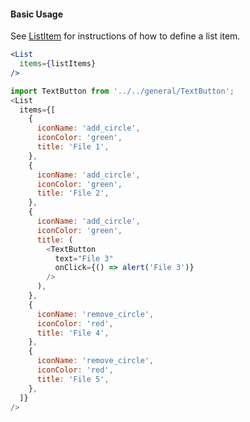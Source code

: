 #### Basic Usage

See [ListItem](/#/Data/ListItem) for instructions of how to define a list item. 

```jsx static
<List
  items={listItems}
/>
```

```js
import TextButton from '../../general/TextButton';
<List
  items={[
    {
      iconName: 'add_circle',
      iconColor: 'green',
      title: 'File 1',
    },
    {
      iconName: 'add_circle',
      iconColor: 'green',
      title: 'File 2',
    },
    {
      iconName: 'add_circle',
      iconColor: 'green',
      title: (
        <TextButton
          text="File 3"
          onClick={() => alert('File 3')}
        />
      ),
    },
    {
      iconName: 'remove_circle',
      iconColor: 'red',
      title: 'File 4',
    },
    {
      iconName: 'remove_circle',
      iconColor: 'red',
      title: 'File 5',
    },
  ]}
/>
```
